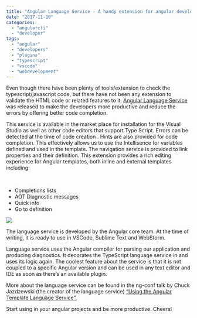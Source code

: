 ```yaml
---
title: "Angular Language Service - A handy extension for angular developers"
date: "2017-11-10"
categories: 
  - "angularcli"
  - "developer"
tags: 
  - "angular"
  - "developers"
  - "plugins"
  - "typescript"
  - "vscode"
  - "webdevelopment"
---
```


Even though there have been plenty of tools/extension to check the typescript/javascript code, but there have not been any extension to validate the HTML code or related features to it. [Angular Language Service](https://marketplace.visualstudio.com/items?itemName=Angular.ng-template) was released to make the developers more productive and reduce the errors by offering better code completion.

This service is available in the market place for installation for the Visual Studio as well as other code editors that support Type Script. Errors can be detected at the time of code creation . Hints are also provided for code completion. This effectively allows us to use the Intellisence for variables defined and used in the template. The navigation service is provided to link properties and their definition. This extension provides a rich editing experience for Angular templates, both inline and external templates including:

 

- Completions lists
- AOT Diagnostic messages
- Quick info
- Go to definition

[![](https://sajeetharan.wordpress.com/wp-content/uploads/2017/11/c8c31-language-service.gif?w=300)](https://sajeetharan.wordpress.com/wp-content/uploads/2017/11/c8c31-language-service.gif)

The language service is developed by the Angular core team. At the time of writing, it is ready to use in VSCode, Sublime Text and WebStorm.

Language service uses the Angular compiler for parsing our application and producing diagnostics. It decorates the TypeScript language service in and uses its logic again. The coolest feature about the service is that it is not coupled to a specific Angular version and can be used in any text editor and IDE as soon as there’s an available plugin.

More about the language service can be found in the ng-conf talk by Chuck Jazdzewski (the creator of the language service) [“Using the Angular Template Language Service”.](https://www.youtube.com/watch?v=ez3R0Gi4z5A)

Start using in your angular projects and be more productive. Cheers!

